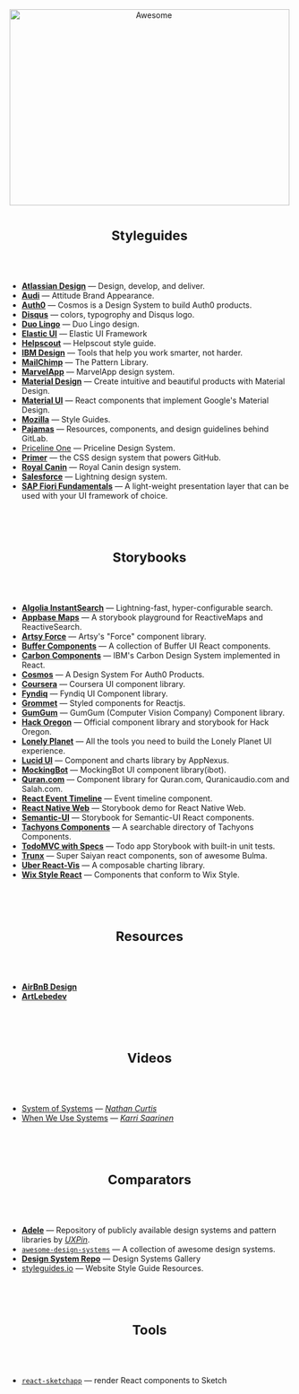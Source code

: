 <div align="center">
<img width="500" height="350" src="https://gitcdn.xyz/repo/sindresorhus/awesome/master/media/logo.svg" alt="Awesome">
</div>


<h1 align="center"><sub>Styleguides</sub></h1>

<br />
<br />


- [__Atlassian Design__](https://atlassian.design/) &mdash; Design, develop, and deliver.
- [__Audi__](https://www.audi.com/ci/en/intro/brand-appearance.html) &mdash; Attitude Brand Appearance.
- [__Auth0__](https://auth0-cosmos.now.sh/) &mdash; Cosmos is a Design System to build Auth0 products.
- [__Disqus__](https://disqus.com/pages/style-guide/) &mdash; colors, typogrophy and Disqus logo.
- [__Duo Lingo__](https://www.duolingo.com/design/) &mdash; Duo Lingo design.
- [__Elastic UI__](https://elastic.github.io/eui/#/) &mdash; Elastic UI Framework
- [__Helpscout__](https://style.helpscout.com/) &mdash; Helpscout style guide.
- [__IBM Design__](https://www.ibm.com/design/language/resources/) &mdash; Tools that help you work smarter, not harder.
- [__MailChimp__](http://ux.mailchimp.com/patterns) &mdash; The Pattern Library.
- [__MarvelApp__](https://marvelapp.com/styleguide/overview/introduction) &mdash; MarvelApp design system.
- [__Material Design__](https://material.io/design) &mdash; Create intuitive and beautiful products with Material Design.
- [__Material UI__](https://material-ui.com/) &mdash; React components that implement Google's Material Design.
- [__Mozilla__](https://www.mozilla.org/en-US/styleguide/) &mdash; Style Guides.
- [__Pajamas__](https://design.gitlab.com/) &mdash; Resources, components, and design guidelines behind GitLab.
- [Priceline One](https://pricelinelabs.github.io/) &mdash; Priceline Design System.
- [__Primer__](https://primer.style/) &mdash; the CSS design system that powers GitHub.
- [__Royal Canin__](http://developer.royalcanin.com/) &mdash; Royal Canin design system.
- [__Salesforce__](http://sfdc-styleguide.herokuapp.com/) &mdash; Lightning design system.
- [__SAP Fiori Fundamentals__](https://sap.github.io/fundamental/) &mdash; A light-weight presentation layer that can be used with your UI framework of choice.

<br />
<br />


<h1 align="center"><sub>Storybooks</sub></h1>

<br />
<br />


- [__Algolia InstantSearch__](https://community.algolia.com/react-instantsearch/storybook/) &mdash; Lightning-fast, hyper-configurable search.
- [__Appbase Maps__](https://opensource.appbase.io/playground/) &mdash; A storybook playground for ReactiveMaps and ReactiveSearch.
- [__Artsy Force__](https://artsy.github.io/reaction/) &mdash; Artsy's "Force" component library.
- [__Buffer Components__](https://bufferapp.github.io/buffer-components/) &mdash; A collection of Buffer UI React components.
- [__Carbon Components__](http://react.carbondesignsystem.com) &mdash; IBM's Carbon Design System implemented in React.
- [__Cosmos__](https://auth0-cosmos.now.sh/sandbox/) &mdash; A Design System For Auth0 Products.
- [__Coursera__](https://building.coursera.org/coursera-ui/) &mdash; Coursera UI component library.
- [__Fyndiq__](https://fyndiq.github.io/fyndiq-ui/) &mdash; Fyndiq UI Component library.
- [__Grommet__](https://storybook.grommet.io/) &mdash; Styled components for Reactjs.
- [__GumGum__](https://storybook.gumgum.com) &mdash; GumGum (Computer Vision Company) Component library.
- [__Hack Oregon__](https://hackoregon.github.io/component-library/) &mdash; Official component library and storybook for Hack Oregon.
- [__Lonely Planet__](https://lonelyplanet.github.io/backpack-ui/) &mdash; All the tools you need to build the Lonely Planet UI experience.
- [__Lucid UI__](https://appnexus.github.io/lucid/) &mdash; Component and charts library by AppNexus.
- [__MockingBot__](https://ibot.guide) &mdash; MockingBot UI component library(ibot).
- [__Quran.com__](https://quran.github.io/common-components/) &mdash; Component library for Quran.com, Quranicaudio.com and Salah.com.
- [__React Event Timeline__](https://rcdexta.github.io/react-event-timeline/) &mdash; Event timeline component.
- [__React Native Web__](https://necolas.github.io/react-native-web/storybook/) &mdash; Storybook demo for React Native Web.
- [__Semantic-UI__](https://white-rabbit-japan.github.io/Semantic-UI-React-Storybook/) &mdash; Storybook for Semantic-UI React components.
- [__Tachyons Components__](https://www.tachyonstemplates.com/components/) &mdash; A searchable directory of Tachyons Components.
- [__TodoMVC with Specs__](https://thorjarhun.github.io/react-storybook-todolist/) &mdash; Todo app Storybook with built-in unit tests.
- [__Trunx__](https://g14n.info/trunx) &mdash; Super Saiyan react components, son of awesome Bulma.
- [__Uber React-Vis__](https://uber.github.io/react-vis/website/dist/storybook/index.html) &mdash; A composable charting library.
- [__Wix Style React__](https://wix.github.io/wix-style-react/) &mdash; Components that conform to Wix Style.


<br />
<br />


<h1 align="center"><sub>Resources</sub></h1>

<br />
<br />


- [__AirBnB Design__](https://airbnb.design)
- [__ArtLebedev__](https://www.artlebedev.com/)


<br />
<br />


<h1 align="center"><sub>Videos</sub></h1>

<br />
<br />


- [System of Systems](https://vimeo.com/262959101) &mdash; [*Nathan Curtis*](https://twitter.com/nathanacurtis)
- [When We Use Systems](https://vimeo.com/262959714) &mdash; [*Karri Saarinen*](https://twitter.com/karrisaarinen?lang=en)


<br />
<br />


<h1 align="center"><sub>Comparators</sub></h1>

<br />
<br />


- [__Adele__](https://adele.uxpin.com/) &mdash; Repository of publicly available design systems and pattern libraries by [*UXPin*](https://www.uxpin.com/).
- [`awesome-design-systems`](https://github.com/alexpate/awesome-design-systems) &mdash; A collection of awesome design systems.
- [__Design System Repo__](https://designsystemsrepo.com/design-systems/) &mdash; Design Systems Gallery
- [styleguides.io](http://styleguides.io/) &mdash; Website Style Guide Resources.


<br />
<br />


<h1 align="center"><sub>Tools</sub></h1>

<br />
<br />


- [`react-sketchapp`](https://github.com/airbnb/react-sketchapp) &mdash; render React components to Sketch
